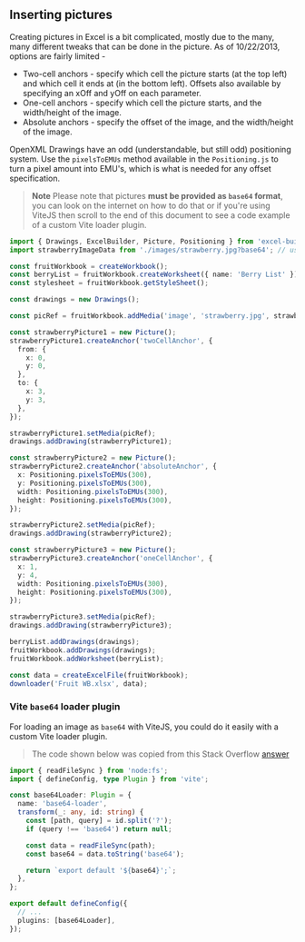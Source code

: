 ## Inserting pictures

Creating pictures in Excel is a bit complicated, mostly due to the many, many different tweaks that can be done in the picture. As of 10/22/2013, options are fairly limited -

- Two-cell anchors - specify which cell the picture starts (at the top left) and which cell it ends at (in the bottom left). Offsets also available by specifying an xOff and yOff on each parameter.
- One-cell anchors - specify which cell the picture starts, and the width/height of the image.
- Absolute anchors - specify the offset of the image, and the width/height of the image.

OpenXML Drawings have an odd (understandable, but still odd) positioning system. Use the `pixelsToEMUs` method available in the `Positioning.js` to turn a pixel amount into EMU's, which is what is needed for any offset specification.

> **Note** Please note that pictures **must be provided as `base64` format**, you can look on the internet on how to do that or if you're using ViteJS then scroll to the end of this document to see a code example of a custom Vite loader plugin.

```ts
import { Drawings, ExcelBuilder, Picture, Positioning } from 'excel-builder-vanilla';
import strawberryImageData from './images/strawberry.jpg?base64'; // using an optional Vite loader plugin

const fruitWorkbook = createWorkbook();
const berryList = fruitWorkbook.createWorksheet({ name: 'Berry List' });
const stylesheet = fruitWorkbook.getStyleSheet();

const drawings = new Drawings();

const picRef = fruitWorkbook.addMedia('image', 'strawberry.jpg', strawberryImageData);

const strawberryPicture1 = new Picture();
strawberryPicture1.createAnchor('twoCellAnchor', {
  from: {
    x: 0,
    y: 0,
  },
  to: {
    x: 3,
    y: 3,
  },
});

strawberryPicture1.setMedia(picRef);
drawings.addDrawing(strawberryPicture1);

const strawberryPicture2 = new Picture();
strawberryPicture2.createAnchor('absoluteAnchor', {
  x: Positioning.pixelsToEMUs(300),
  y: Positioning.pixelsToEMUs(300),
  width: Positioning.pixelsToEMUs(300),
  height: Positioning.pixelsToEMUs(300),
});

strawberryPicture2.setMedia(picRef);
drawings.addDrawing(strawberryPicture2);

const strawberryPicture3 = new Picture();
strawberryPicture3.createAnchor('oneCellAnchor', {
  x: 1,
  y: 4,
  width: Positioning.pixelsToEMUs(300),
  height: Positioning.pixelsToEMUs(300),
});

strawberryPicture3.setMedia(picRef);
drawings.addDrawing(strawberryPicture3);

berryList.addDrawings(drawings);
fruitWorkbook.addDrawings(drawings);
fruitWorkbook.addWorksheet(berryList);

const data = createExcelFile(fruitWorkbook);
downloader('Fruit WB.xlsx', data);
```

### Vite `base64` loader plugin

For loading an image as `base64` with ViteJS, you could do it easily with a custom Vite loader plugin.

> The code shown below was copied from this Stack Overflow [answer](https://stackoverflow.com/a/78012267/1212166)

```ts
import { readFileSync } from 'node:fs';
import { defineConfig, type Plugin } from 'vite';

const base64Loader: Plugin = {
  name: 'base64-loader',
  transform(_: any, id: string) {
    const [path, query] = id.split('?');
    if (query !== 'base64') return null;

    const data = readFileSync(path);
    const base64 = data.toString('base64');

    return `export default '${base64}';`;
  },
};

export default defineConfig({
  // ...
  plugins: [base64Loader],
});
```

